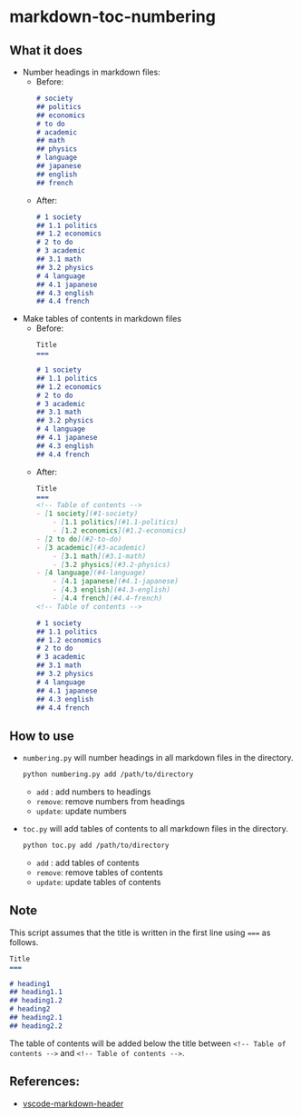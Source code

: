 # markdown-toc-numbering

## What it does
- Number headings in markdown files:
    - Before:
        ```markdown
        # society
        ## politics
        ## economics
        # to do
        # academic
        ## math
        ## physics
        # language
        ## japanese
        ## english
        ## french
        ```
    - After:
        ```markdown
        # 1 society
        ## 1.1 politics
        ## 1.2 economics
        # 2 to do
        # 3 academic
        ## 3.1 math
        ## 3.2 physics
        # 4 language
        ## 4.1 japanese
        ## 4.3 english
        ## 4.4 french
        ```
- Make tables of contents in markdown files
    - Before:
        ```markdown
        Title
        ===

        # 1 society
        ## 1.1 politics
        ## 1.2 economics
        # 2 to do
        # 3 academic
        ## 3.1 math
        ## 3.2 physics
        # 4 language
        ## 4.1 japanese
        ## 4.3 english
        ## 4.4 french
        ```
    - After:
        ```markdown
        Title
        ===
        <!-- Table of contents -->
        - [1 society](#1-society)
            - [1.1 politics](#1.1-politics)
            - [1.2 economics](#1.2-economics)
        - [2 to do](#2-to-do)
        - [3 academic](#3-academic)
            - [3.1 math](#3.1-math)
            - [3.2 physics](#3.2-physics)
        - [4 language](#4-language)
            - [4.1 japanese](#4.1-japanese)
            - [4.3 english](#4.3-english)
            - [4.4 french](#4.4-french)
        <!-- Table of contents -->

        # 1 society
        ## 1.1 politics
        ## 1.2 economics
        # 2 to do
        # 3 academic
        ## 3.1 math
        ## 3.2 physics
        # 4 language
        ## 4.1 japanese
        ## 4.3 english
        ## 4.4 french
        ```

## How to use
- `numbering.py` will number headings in all markdown files in the directory.
    ```bash
    python numbering.py add /path/to/directory
    ```
    - `add`   : add numbers to headings
    - `remove`: remove numbers from headings
    - `update`: update numbers

- `toc.py` will add tables of contents to all markdown files in the directory.
    ```bash
    python toc.py add /path/to/directory
    ```
    - `add`   : add tables of contents
    - `remove`: remove tables of contents
    - `update`: update tables of contents

## Note
This script assumes that the title is written in the first line using `===` as follows.
```markdown
Title
===

# heading1
## heading1.1
## heading1.2
# heading2
## heading2.1
## heading2.2
```


The table of contents will be added below the title between `<!-- Table of contents -->` and `<!-- Table of contents -->`.

## References:
- [vscode-markdown-header](https://github.com/panchaoxin/vscode-markdown-header/tree/master)